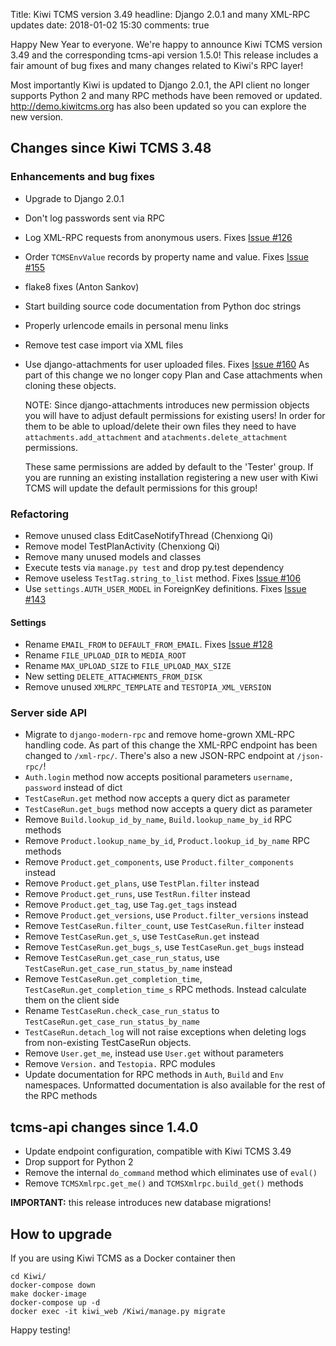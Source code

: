 Title: Kiwi TCMS version 3.49
headline: Django 2.0.1 and many XML-RPC updates
date: 2018-01-02 15:30
comments: true

Happy New Year to everyone. We're happy to announce Kiwi TCMS version 3.49
and the corresponding tcms-api version 1.5.0! This release includes a fair
amount of bug fixes and many changes related to Kiwi's RPC layer!

Most importantly Kiwi is updated to Django 2.0.1, the API client no longer
supports Python 2 and many RPC methods have been removed or updated.
<http://demo.kiwitcms.org> has also been updated so you can explore the
new version.


Changes since Kiwi TCMS 3.48
---------------------------

### Enhancements and bug fixes

- Upgrade to Django 2.0.1
- Don't log passwords sent via RPC
- Log XML-RPC requests from anonymous users. Fixes
  [Issue #126](https://github.com/kiwitcms/Kiwi/issues/126)
- Order `TCMSEnvValue` records by property name and value. Fixes
  [Issue #155](https://github.com/kiwitcms/Kiwi/issues/155)
- flake8 fixes (Anton Sankov)
- Start building source code documentation from Python doc strings
- Properly urlencode emails in personal menu links
- Remove test case import via XML files
- Use django-attachments for user uploaded files. Fixes
  [Issue #160](https://github.com/kiwitcms/Kiwi/issues/160)
  As part of this change we no longer copy Plan and Case attachments when
  cloning these objects.

  NOTE: Since django-attachments introduces new permission objects
  you will have to adjust default permissions for existing users!
  In order for them to be able to upload/delete their own files they
  need to have `attachments.add_attachment` and `atachments.delete_attachment`
  permissions.

  These same permissions are added by default to the 'Tester' group.
  If you are running an existing installation registering a new user
  with Kiwi TCMS will update the default permissions for this group!

### Refactoring

- Remove unused class EditCaseNotifyThread (Chenxiong Qi)
- Remove model TestPlanActivity  (Chenxiong Qi)
- Remove many unused models and classes
- Execute tests via `manage.py test` and drop py.test dependency
- Remove useless `TestTag.string_to_list` method. Fixes
  [Issue #106](https://github.com/kiwitcms/Kiwi/issues/106)
- Use `settings.AUTH_USER_MODEL` in ForeignKey definitions. Fixes
  [Issue #143](https://github.com/kiwitcms/Kiwi/issues/143)

#### Settings

- Rename `EMAIL_FROM` to `DEFAULT_FROM_EMAIL`. Fixes
  [Issue #128](https://github.com/kiwitcms/Kiwi/issues/128)
- Rename `FILE_UPLOAD_DIR` to `MEDIA_ROOT`
- Rename `MAX_UPLOAD_SIZE` to `FILE_UPLOAD_MAX_SIZE`
- New setting `DELETE_ATTACHMENTS_FROM_DISK`
- Remove unused `XMLRPC_TEMPLATE` and `TESTOPIA_XML_VERSION`

### Server side API

- Migrate to `django-modern-rpc` and remove home-grown XML-RPC handling code.
  As part of this change the XML-RPC endpoint has been changed to `/xml-rpc/`.
  There's also a new JSON-RPC endpoint at `/json-rpc/`!
- `Auth.login` method now accepts positional parameters `username, password`
  instead of dict
- `TestCaseRun.get` method now accepts a query dict as parameter
- `TestCaseRun.get_bugs` method now accepts a query dict as parameter
- Remove `Build.lookup_id_by_name`, `Build.lookup_name_by_id` RPC methods
- Remove `Product.lookup_name_by_id`, `Product.lookup_id_by_name` RPC methods
- Remove `Product.get_components`, use `Product.filter_components` instead
- Remove `Product.get_plans`, use `TestPlan.filter` instead
- Remove `Product.get_runs`, use `TestRun.filter` instead
- Remove `Product.get_tag`, use `Tag.get_tags` instead
- Remove `Product.get_versions`, use `Product.filter_versions` instead
- Remove `TestCaseRun.filter_count`, use `TestCaseRun.filter` instead
- Remove `TestCaseRun.get_s`, use `TestCaseRun.get` instead
- Remove `TestCaseRun.get_bugs_s`, use `TestCaseRun.get_bugs` instead
- Remove `TestCaseRun.get_case_run_status`, use
  `TestCaseRun.get_case_run_status_by_name` instead
- Remove `TestCaseRun.get_completion_time`, `TestCaseRun.get_completion_time_s`
  RPC methods. Instead calculate them on the client side
- Rename `TestCaseRun.check_case_run_status` to `TestCaseRun.get_case_run_status_by_name`
- `TestCaseRun.detach_log` will not raise exceptions when deleting logs from
  non-existing TestCaseRun objects.
- Remove `User.get_me`, instead use `User.get` without parameters
- Remove `Version.` and `Testopia.` RPC modules
- Update documentation for RPC methods in `Auth`, `Build` and `Env` namespaces.
  Unformatted documentation is also available for the rest of the RPC methods

tcms-api changes since 1.4.0
----------------------------

- Update endpoint configuration, compatible with Kiwi TCMS 3.49
- Drop support for Python 2
- Remove the internal `do_command` method which eliminates use of `eval()`
- Remove `TCMSXmlrpc.get_me()` and `TCMSXmlrpc.build_get()` methods


**IMPORTANT:** this release introduces new database migrations!


How to upgrade
---------------

If you are using Kiwi TCMS as a Docker container then

    cd Kiwi/
    docker-compose down
    make docker-image
    docker-compose up -d
    docker exec -it kiwi_web /Kiwi/manage.py migrate

Happy testing!

